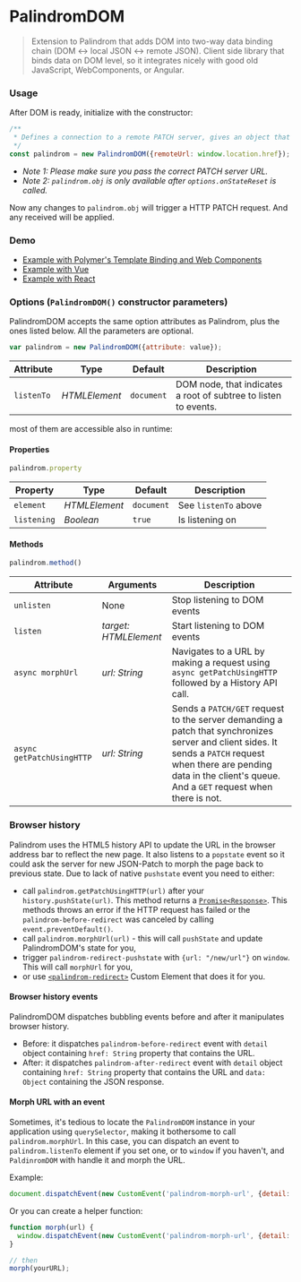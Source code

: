 # PalindromDOM

> Extension to Palindrom that adds DOM into two-way data binding chain (DOM ↔ local JSON ↔ remote JSON). Client side library that binds data on DOM level, so it integrates nicely with good old JavaScript, WebComponents, or Angular.

### Usage

After DOM is ready, initialize with the constructor:

```js
/**
 * Defines a connection to a remote PATCH server, gives an object that is persistent between browser and server
 */
const palindrom = new PalindromDOM({remoteUrl: window.location.href});
```

* *Note 1: Please make sure you pass the correct PATCH server URL.*
* *Note 2: `palindrom.obj` is only available after `options.onStateReset` is called.*

Now any changes to `palindrom.obj` will trigger a HTTP PATCH request. And any received will be applied.

### Demo

- [Example with Polymer's Template Binding and Web Components](http://palindrom.github.io/lab/polymer/index.html)
- [Example with Vue](http://palindrom.github.io/lab/vue/dist/index.html)
- [Example with React](http://palindrom.github.io/lab/react/index.html)

### Options (`PalindromDOM()` constructor parameters)

PalindromDOM accepts the same option attributes as Palindrom, plus the ones listed below. All the parameters are optional.

```javascript
var palindrom = new PalindromDOM({attribute: value});
```

Attribute           | Type          | Default                | Description
---                 | ---           | ---                    | ---
`listenTo`          | *HTMLElement* | `document`             | DOM node, that indicates a root of subtree to listen to events.

most of them are accessible also in runtime:

#### Properties

```javascript
palindrom.property
```
Property    | Type          | Default    | Description
---         | ---           | ---        | ---
`element`   | *HTMLElement* | `document` | See `listenTo` above
`listening` | *Boolean*     | `true`     | Is listening on

#### Methods

```javascript
palindrom.method()
```
Attribute   | Arguments          | Description
---         | ---           | ---
`unlisten`  | None | Stop listening to DOM events
`listen`    | *target: HTMLElement* | Start listening to DOM events
`async morphUrl`    | *url: String*    | Navigates to a URL by making a request using `async getPatchUsingHTTP` followed by a History API call.
`async getPatchUsingHTTP`    | *url: String*    | Sends a `PATCH/GET` request to the server demanding a patch that synchronizes server and client sides. It sends a `PATCH` request when there are pending data in the client's queue. And a `GET` request when there is not.

### Browser history

Palindrom uses the HTML5 history API to update the URL in the browser address bar to reflect the new page. It also listens to a `popstate` event so it could ask the server for new JSON-Patch to morph the page back to previous state. Due to lack of native `pushstate` event you need to either:

 * call `palindrom.getPatchUsingHTTP(url)` after your `history.pushState(url)`. This method returns a [`Promise<Response>`](https://github.com/axios/axios#response-schema). This methods throws an error if the HTTP request has failed or the `palindrom-before-redirect` was canceled by calling `event.preventDefault()`.
 * call `palindrom.morphUrl(url)` - this will call `pushState` and update PalindromDOM's state for you,
 * trigger `palindrom-redirect-pushstate` with `{url: "/new/url"}` on `window`. This will call `morphUrl` for you,
 * or use [`<palindrom-redirect>`](https://github.com/Palindrom/palindrom-redirect) Custom Element that does it for you.

#### Browser history events

PalindromDOM dispatches bubbling events before and after it manipulates browser history.

- Before: it dispatches `palindrom-before-redirect` event with `detail` object containing `href: String` property that contains the URL.
- After: it dispatches `palindrom-after-redirect` event with `detail` object containing `href: String` property that contains the URL and `data: Object` containing the JSON response.

#### Morph URL with an event

Sometimes, it's tedious to locate the `PalindromDOM` instance in your application using `querySelector`, making it bothersome to call `palindrom.morphUrl`. In this case, you can dispatch an event to `palindrom.listenTo` element if you set one, or to `window` if you haven't, and `PaldinromDOM` with handle it and morph the URL.

Example:

```js
document.dispatchEvent(new CustomEvent('palindrom-morph-url', {detail: {url: yourURL}}))
```

Or you can create a helper function:

```js
function morph(url) {
  window.dispatchEvent(new CustomEvent('palindrom-morph-url', {detail: {url}}))
}

// then
morph(yourURL);
```
